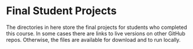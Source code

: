 # Final Student Projects

The directories in here store the final projects for students who completed this course.  In some cases there are links to live versions on other GitHub repos.  Otherwise, the files are available for download and to run locally.

